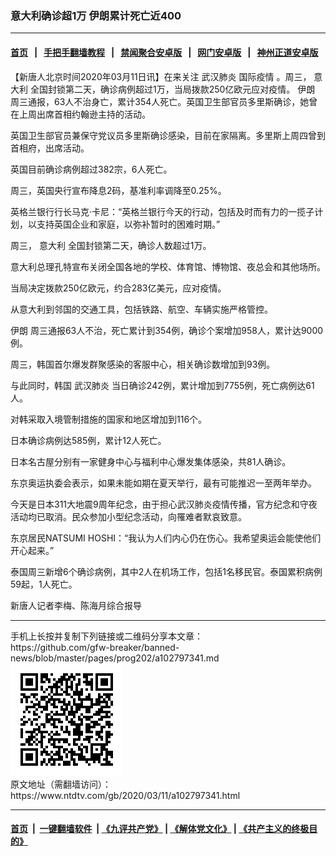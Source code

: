 ### 意大利确诊超1万 伊朗累计死亡近400
------------------------

#### [首页](https://github.com/gfw-breaker/banned-news/blob/master/README.md) &nbsp;&nbsp;|&nbsp;&nbsp; [手把手翻墙教程](https://github.com/gfw-breaker/guides/wiki) &nbsp;&nbsp;|&nbsp;&nbsp; [禁闻聚合安卓版](https://github.com/gfw-breaker/bn-android) &nbsp;&nbsp;|&nbsp;&nbsp; [网门安卓版](https://github.com/oGate2/oGate) &nbsp;&nbsp;|&nbsp;&nbsp; [神州正道安卓版](https://github.com/SzzdOgate/update) 



<div><div class="post_content" itemprop="articleBody">
 <p>
  【新唐人北京时间2020年03月11日讯】在来关注
  <ok href="https://www.ntdtv.com/gb/武汉肺炎.htm">
   武汉肺炎
  </ok>
  <ok href="https://www.ntdtv.com/gb/国际疫情.htm">
   国际疫情
  </ok>
  。周三，
  <ok href="https://www.ntdtv.com/gb/意大利.htm">
   意大利
  </ok>
  全国封锁第二天，确诊病例超过1万，当局拨款250亿欧元应对疫情。
  <ok href="https://www.ntdtv.com/gb/伊朗.htm">
   伊朗
  </ok>
  周三通报，63人不治身亡，累计354人死亡。英国卫生部官员多里斯确诊，她曾在上周出席首相约翰逊主持的活动。
 </p>
 <p>
  英国卫生部官员兼保守党议员多里斯确诊感染，目前在家隔离。多里斯上周四曾到首相府，出席活动。
 </p>
 <p>
  英国目前确诊病例超过382宗，6人死亡。
 </p>
 <p>
  周三，英国央行宣布降息2码，基准利率调降至0.25%。
 </p>
 <p>
  英格兰银行行长马克·卡尼：“英格兰银行今天的行动，包括及时而有力的一揽子计划，以支持英国企业和家庭，以弥补暂时的困难时期。”
 </p>
 <p>
  周三，
  <ok href="https://www.ntdtv.com/gb/意大利.htm">
   意大利
  </ok>
  全国封锁第二天，确诊人数超过1万。
 </p>
 <p>
  意大利总理孔特宣布关闭全国各地的学校、体育馆、博物馆、夜总会和其他场所。
 </p>
 <p>
  当局决定拨款250亿欧元，约合283亿美元，应对疫情。
 </p>
 <p>
  从意大利到邻国的交通工具，包括铁路、航空、车辆实施严格管控。
 </p>
 <p>
  <ok href="https://www.ntdtv.com/gb/伊朗.htm">
   伊朗
  </ok>
  周三通报63人不治，死亡累计到354例，确诊个案增加958人，累计达9000例。
 </p>
 <p>
  周三，韩国首尔爆发群聚感染的客服中心，相关确诊数增加到93例。
 </p>
 <p>
  与此同时，韩国
  <ok href="https://www.ntdtv.com/gb/武汉肺炎.htm">
   武汉肺炎
  </ok>
  当日确诊242例，累计增加到7755例，死亡病例达61人。
 </p>
 <p>
  对韩采取入境管制措施的国家和地区增加到116个。
 </p>
 <p>
  日本确诊病例达585例，累计12人死亡。
 </p>
 <p>
  日本名古屋分别有一家健身中心与福利中心爆发集体感染，共81人确诊。
 </p>
 <p>
  东京奥运执委会表示，如果未能如期在夏天举行，最有可能推迟一至两年举办。
 </p>
 <p>
  今天是日本311大地震9周年纪念，由于担心武汉肺炎疫情传播，官方纪念和守夜活动均已取消。民众参加小型纪念活动，向罹难者默哀致意。
 </p>
 <p>
  东京居民NATSUMI HOSHI：“我认为人们内心仍在伤心。我希望奥运会能使他们开心起来。”
 </p>
 <p>
  泰国周三新增6个确诊病例，其中2人在机场工作，包括1名移民官。泰国累积病例59起，1人死亡。
 </p>
 <p>
  新唐人记者李梅、陈海月综合报导
 </p>
 <div class="single_ad">
 </div>
</div>
</div>
<hr/>
手机上长按并复制下列链接或二维码分享本文章：<br/>
https://github.com/gfw-breaker/banned-news/blob/master/pages/prog202/a102797341.md <br/>
<a href='https://github.com/gfw-breaker/banned-news/blob/master/pages/prog202/a102797341.md'><img src='https://github.com/gfw-breaker/banned-news/blob/master/pages/prog202/a102797341.md.png'/></a> <br/>
原文地址（需翻墙访问）：https://www.ntdtv.com/gb/2020/03/11/a102797341.html


------------------------
#### [首页](https://github.com/gfw-breaker/banned-news/blob/master/README.md) &nbsp;|&nbsp; [一键翻墙软件](https://github.com/gfw-breaker/nogfw/blob/master/README.md) &nbsp;| [《九评共产党》](https://github.com/gfw-breaker/9ping.md/blob/master/README.md#九评之一评共产党是什么) | [《解体党文化》](https://github.com/gfw-breaker/jtdwh.md/blob/master/README.md) | [《共产主义的终极目的》](https://github.com/gfw-breaker/gczydzjmd.md/blob/master/README.md)


<img src='http://gfw-breaker.win/banned-news/pages/prog202/a102797341.md' width='0px' height='0px'/>
